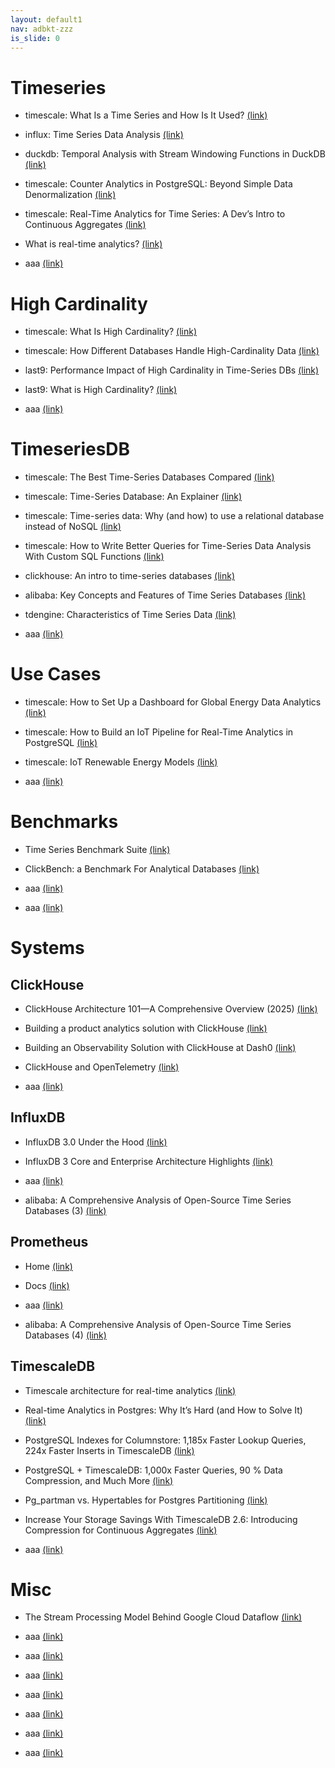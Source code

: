 ```yaml
---
layout: default1
nav: adbkt-zzz
is_slide: 0
---
```


# Timeseries
- timescale: What Is a Time Series and How Is It Used?
[(link)](https://www.timescale.com/blog/time-series-introduction)

- influx: Time Series Data Analysis
[(link)](https://www.influxdata.com/what-is-time-series-data/)

- duckdb: Temporal Analysis with Stream Windowing Functions in DuckDB
[(link)](https://duckdb.org/2025/05/02/stream-windowing-functions.html)

- timescale: Counter Analytics in PostgreSQL: Beyond Simple Data Denormalization
[(link)](bbb)

- timescale: Real-Time Analytics for Time Series: A Dev’s Intro to Continuous Aggregates
[(link)](https://www.timescale.com/blog/real-time-analytics-for-time-series-continuous-aggregates)

- What is real-time analytics?
[(link)](https://clickhouse.com/engineering-resources/what-is-real-time-analytics)

- aaa
[(link)](bbb)



# High Cardinality
- timescale: What Is High Cardinality?
[(link)](https://www.timescale.com/blog/what-is-high-cardinality)

- timescale: How Different Databases Handle High-Cardinality Data
[(link)](https://www.timescale.com/blog/how-different-databases-handle-high-cardinality-data)

- last9: Performance Impact of High Cardinality in Time-Series DBs 
[(link)](https://last9.io/blog/performance-implications-of-high-cardinality-in-time-series-databases/)

- last9: What is High Cardinality?
[(link)](https://last9.io/guides/high-cardinality/what-is-high-cardinality/)

- aaa
[(link)](bbb)



# TimeseriesDB 
- timescale: The Best Time-Series Databases Compared
[(link)](https://www.timescale.com/learn/the-best-time-series-databases-compared)

- timescale: Time-Series Database: An Explainer
[(link)](https://www.timescale.com/blog/time-series-database-an-explainer)

- timescale: Time-series data: Why (and how) to use a relational database instead of NoSQL
[(link)](https://www.timescale.com/blog/time-series-data-why-and-how-to-use-a-relational-database-instead-of-nosql-d0cd6975e87c)

- timescale: How to Write Better Queries for Time-Series Data Analysis With Custom SQL Functions
[(link)](https://www.timescale.com/blog/how-to-write-better-queries-for-time-series-data-analysis-using-custom-sql-functions)

- clickhouse: An intro to time-series databases
[(link)](https://clickhouse.com/engineering-resources/what-is-time-series-database)

- alibaba: Key Concepts and Features of Time Series Databases
[(link)](https://www.alibabacloud.com/blog/key-concepts-and-features-of-time-series-databases_594734)

- tdengine: Characteristics of Time Series Data
[(link)](https://tdengine.com/characteristics-of-time-series-data/)

- aaa
[(link)](bbb)


# Use Cases
- timescale: How to Set Up a Dashboard for Global Energy Data Analytics
[(link)](https://www.timescale.com/blog/how-to-set-up-a-dashboard-for-global-energy-data-analytics-real-world-use-case)

- timescale: How to Build an IoT Pipeline for Real-Time Analytics in PostgreSQL
[(link)](https://www.timescale.com/blog/how-to-build-an-iot-pipeline-for-real-time-analytics-in-postgresql)

- timescale: IoT Renewable Energy Models
[(link)](https://www.timescale.com/blog/iot-renewable-energy-models-building-the-future-with-time-series-data)


- aaa
[(link)](bbb)



# Benchmarks
- Time Series Benchmark Suite
[(link)](https://github.com/timescale/tsbs#time-series-benchmark-suite-tsbs)

- ClickBench: a Benchmark For Analytical Databases
[(link)](https://github.com/ClickHouse/ClickBench#clickbench-a-benchmark-for-analytical-databases)

- aaa
[(link)](bbb)

- aaa
[(link)](bbb)

# Systems

## ClickHouse
- ClickHouse Architecture 101—A Comprehensive Overview (2025)
[(link)](https://www.chaosgenius.io/blog/clickhouse-architecture/)

- Building a product analytics solution with ClickHouse
[(link)](https://clickhouse.com/blog/building-product-analytics-with-clickhouse)

- Building an Observability Solution with ClickHouse at Dash0
[(link)](https://clickhouse.com/blog/building-an-observability-solution-with-clickhouse-at-dash0)

- ClickHouse and OpenTelemetry
[(link)](https://clickhouse.com/blog/clickhouse-and-open-telemtry)

- aaa
[(link)](bbb)



## InfluxDB
- InfluxDB 3.0 Under the Hood
[(link)](https://www.influxdata.com/blog/understanding-influxdb-3.0-part-two/)

- InfluxDB 3 Core and Enterprise Architecture Highlights
[(link)](https://www.influxdata.com/blog/influxdb3-core-enterprise-architecture/)

- aaa
[(link)](bbb)

- alibaba: A Comprehensive Analysis of Open-Source Time Series Databases (3)
[(link)](bbb)



## Prometheus
- Home
[(link)](https://prometheus.io/)

- Docs
[(link)](https://prometheus.io/docs/introduction/overview/)

- aaa
[(link)](bbb)

- alibaba: A Comprehensive Analysis of Open-Source Time Series Databases (4)
[(link)](https://www.alibabacloud.com/blog/a-comprehensive-analysis-of-open-source-time-series-databases-4_594733?spm=a2c65.11461447.0.0.62321ef8lvj4kd)



## TimescaleDB
- Timescale architecture for real-time analytics
[(link)](https://docs.timescale.com/about/latest/whitepaper/)

- Real-time Analytics in Postgres: Why It’s Hard (and How to Solve It)
[(link)](https://medium.com/timescale/real-time-analytics-in-postgres-why-its-hard-and-how-to-solve-it-bd28fa7314c7)

- PostgreSQL Indexes for Columnstore: 1,185x Faster Lookup Queries, 224x Faster Inserts in TimescaleDB
[(link)](https://www.timescale.com/blog/postgresql-indexes-for-columnstore)

- PostgreSQL + TimescaleDB: 1,000x Faster Queries, 90 % Data Compression, and Much More
[(link)](https://www.timescale.com/blog/postgresql-timescaledb-1000x-faster-queries-90-data-compression-and-much-more)

- Pg_partman vs. Hypertables for Postgres Partitioning
[(link)](https://www.timescale.com/learn/pg_partman-vs-hypertables-for-postgres-partitioning)

- Increase Your Storage Savings With TimescaleDB 2.6: Introducing Compression for Continuous Aggregates
[(link)](https://www.timescale.com/blog/increase-your-storage-savings-with-timescaledb-2-6-introducing-compression-for-continuous-aggregates)

- aaa
[(link)](bbb)


# Misc
- The Stream Processing Model Behind Google Cloud Dataflow
[(link)](https://towardsdatascience.com/the-stream-processing-model-behind-google-cloud-dataflow-0d927c9506a0/)

- aaa
[(link)](bbb)

- aaa
[(link)](bbb)

- aaa
[(link)](bbb)

- aaa
[(link)](bbb)

- aaa
[(link)](bbb)

- aaa
[(link)](bbb)

- aaa
[(link)](bbb)

